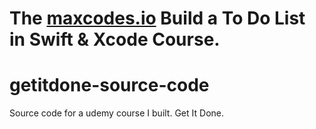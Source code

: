 # The **[maxcodes.io](https://www.maxcodes.io)** Build a To Do List in Swift & Xcode Course.

# getitdone-source-code
Source code for a udemy course I built. Get It Done.
